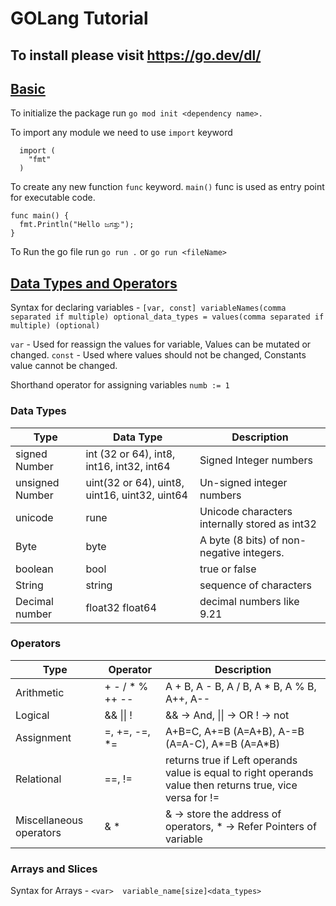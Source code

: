# GOLang Tutorial

## To install please visit <https://go.dev/dl/>

## [Basic](./basics/basic.go)

To initialize the package run `go mod init <dependency name>.`

To import any module we need to use `import` keyword

```golang
  import (
    "fmt"
  )
```

To create any new function `func` keyword. `main()` func is used as entry point for executable code.

```golang
func main() {
  fmt.Println("Hello ಜಗತ್ತು");
}
```

To Run the go file run `go run .` or `go run <fileName>`

## [Data Types and Operators](./basics/dataTypes.go)

Syntax for declaring variables - `[var, const] variableNames(comma separated if multiple) optional_data_types = values(comma separated if multiple) (optional)`

`var` - Used for reassign the values for variable, Values can be mutated or changed.
`const` - Used where values should not be changed, Constants value cannot be changed.

Shorthand operator for assigning variables `numb := 1`

### Data Types

| Type  | Data Type | Description |
| --- | --- | --- |
| signed Number | int (32 or 64), int8, int16, int32, int64 | Signed Integer numbers |
| unsigned Number | uint(32 or 64), uint8, uint16, uint32, uint64| Un-signed integer numbers |
| unicode  | rune | Unicode characters internally stored as int32 |
| Byte | byte | A byte (8 bits) of non-negative integers. |
| boolean | bool | true or false |
| String | string | sequence of characters |
| Decimal number | float32 float64 | decimal numbers like 9.21 |

### Operators

| Type | Operator | Description |
| --- | --- | --- |
| Arithmetic | + - / * % ++ -- | A + B, A - B, A / B, A * B, A % B, A++, A-- |
| Logical | && \|\| ! | && -> And, \|\| -> OR ! -> not |
| Assignment | =, +=, -=, *= | A+B=C, A+=B (A=A+B), A-=B (A=A-C), A*=B (A=A*B) |
| Relational | ==, != | returns true if Left operands value is equal to right operands value then returns true, vice versa for != |
| Miscellaneous operators | & * | & -> store the address of operators, * -> Refer Pointers of variable |

### Arrays and Slices

Syntax for Arrays - `<var>  variable_name[size]<data_types> `
